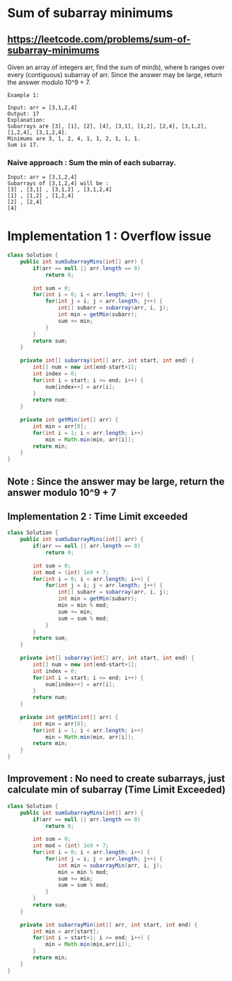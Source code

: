 # Sum of subarray minimums
## https://leetcode.com/problems/sum-of-subarray-minimums

Given an array of integers arr, find the sum of min(b), where b ranges over every (contiguous) subarray of arr. 
Since the answer may be large, return the answer modulo 10^9 + 7.

```
Example 1:

Input: arr = [3,1,2,4]
Output: 17
Explanation: 
Subarrays are [3], [1], [2], [4], [3,1], [1,2], [2,4], [3,1,2], [1,2,4], [3,1,2,4]. 
Minimums are 3, 1, 2, 4, 1, 1, 2, 1, 1, 1.
Sum is 17.
```

### Naive approach : Sum the min of each subarray.
```
Input: arr = [3,1,2,4]
Subarrays of [3,1,2,4] will be :
[3] , [3,1] , [3,1,2] , [3,1,2,4]
[1] , [1,2] , [1,2,4]
[2] , [2,4]
[4]
```

# Implementation 1 : Overflow issue
```java
class Solution {
    public int sumSubarrayMins(int[] arr) {
        if(arr == null || arr.length == 0)
            return 0;
        
        int sum = 0;
        for(int i = 0; i < arr.length; i++) {
            for(int j = i; j < arr.length; j++) {
                int[] subarr = subarray(arr, i, j);
                int min = getMin(subarr);
                sum += min;
            }
        }
        return sum;
    }
    
    private int[] subarray(int[] arr, int start, int end) {
        int[] num = new int[end-start+1];
        int index = 0;
        for(int i = start; i <= end; i++) {
            num[index++] = arr[i];
        }
        return num;
    }
    
    private int getMin(int[] arr) {
        int min = arr[0];
        for(int i = 1; i < arr.length; i++)
            min = Math.min(min, arr[i]);
        return min;
    }
}
```

## Note : Since the answer may be large, return the answer modulo 10^9 + 7

## Implementation 2 : Time Limit exceeded
```java
class Solution {
    public int sumSubarrayMins(int[] arr) {
        if(arr == null || arr.length == 0)
            return 0;
        
        int sum = 0;
        int mod = (int) 1e9 + 7;
        for(int i = 0; i < arr.length; i++) {
            for(int j = i; j < arr.length; j++) {
                int[] subarr = subarray(arr, i, j);
                int min = getMin(subarr);
                min = min % mod;
                sum += min;
                sum = sum % mod;
            }
        }
        return sum;
    }
    
    private int[] subarray(int[] arr, int start, int end) {
        int[] num = new int[end-start+1];
        int index = 0;
        for(int i = start; i <= end; i++) {
            num[index++] = arr[i];
        }
        return num;
    }
    
    private int getMin(int[] arr) {
        int min = arr[0];
        for(int i = 1; i < arr.length; i++)
            min = Math.min(min, arr[i]);
        return min;
    }
}
```

## Improvement : No need to create subarrays, just calculate min of subarray (Time Limit Exceeded)
```java
class Solution {
    public int sumSubarrayMins(int[] arr) {
        if(arr == null || arr.length == 0)
            return 0;
        
        int sum = 0;
        int mod = (int) 1e9 + 7;
        for(int i = 0; i < arr.length; i++) {
            for(int j = i; j < arr.length; j++) {
                int min = subarrayMin(arr, i, j);
                min = min % mod;
                sum += min;
                sum = sum % mod;
            }
        }
        return sum;
    }
    
    private int subarrayMin(int[] arr, int start, int end) {
        int min = arr[start];
        for(int i = start+1; i <= end; i++) {
            min = Math.min(min,arr[i]);
        }
        return min;
    }
}
```
